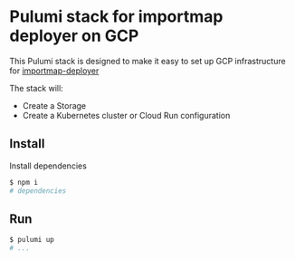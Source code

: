 # Pulumi stack for importmap deployer on GCP

This Pulumi stack is designed to make it easy to set up GCP infrastructure for [importmap-deployer](https://github.com/single-spa/import-map-deployer)

The stack will:

- Create a Storage
- Create a Kubernetes cluster or Cloud Run configuration

## Install

Install dependencies

```sh
$ npm i
# dependencies
```

## Run

```sh
$ pulumi up
# ...
```
